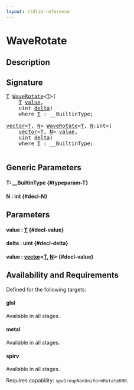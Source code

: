 ```yaml
---
layout: stdlib-reference
---
```


# WaveRotate

## Description





## Signature 

<pre>
<a href="/stdlib-reference/global-decls/waverotate-04#typeparam-T" class="code_type">T</a> <a href="/stdlib-reference/global-decls/waverotate-04">WaveRotate</a>&lt;<a href="/stdlib-reference/global-decls/waverotate-04#typeparam-T" class="code_type">T</a>&gt;(
    <a href="/stdlib-reference/global-decls/waverotate-04#typeparam-T" class="code_type">T</a> <a href="/stdlib-reference/global-decls/waverotate-04#decl-value" class="code_param">value</a>,
    <span class="code_keyword">uint</span> <a href="/stdlib-reference/global-decls/waverotate-04#decl-delta" class="code_param">delta</a>)
    <span class='code_keyword'>where</span> <a href="/stdlib-reference/global-decls/waverotate-04#typeparam-T" class="code_type">T</a> : __BuiltinType;

<a href="/stdlib-reference/types/vector/index" class="code_type">vector</a>&lt;<a href="/stdlib-reference/global-decls/waverotate-04#typeparam-T" class="code_type">T</a>, <a href="/stdlib-reference/global-decls/waverotate-04#decl-N" class="code_var">N</a>&gt; <a href="/stdlib-reference/global-decls/waverotate-04">WaveRotate</a>&lt;<a href="/stdlib-reference/global-decls/waverotate-04#typeparam-T" class="code_type">T</a>, <a href="/stdlib-reference/global-decls/waverotate-04#decl-N" class="code_var">N</a>:<span class="code_keyword">int</span>&gt;(
    <a href="/stdlib-reference/types/vector/index" class="code_type">vector</a>&lt;<a href="/stdlib-reference/global-decls/waverotate-04#typeparam-T" class="code_type">T</a>, <a href="/stdlib-reference/global-decls/waverotate-04#decl-N" class="code_var">N</a>&gt; <a href="/stdlib-reference/global-decls/waverotate-04#decl-value" class="code_param">value</a>,
    <span class="code_keyword">uint</span> <a href="/stdlib-reference/global-decls/waverotate-04#decl-delta" class="code_param">delta</a>)
    <span class='code_keyword'>where</span> <a href="/stdlib-reference/global-decls/waverotate-04#typeparam-T" class="code_type">T</a> : __BuiltinType;

</pre>

## Generic Parameters

#### T: \_\_BuiltinType {#typeparam-T}
#### N  : int {#decl-N}

## Parameters

#### value  : [T](/stdlib-reference/global-decls/waverotate-04#typeparam-T) {#decl-value}
#### delta  : uint {#decl-delta}
#### value  : [vector](/stdlib-reference/types/vector/index)\<[T](/stdlib-reference/types/vector/index#typeparam-T), [N](/stdlib-reference/types/vector/index#decl-N)\> {#decl-value}

## Availability and Requirements

Defined for the following targets:

#### glsl
Available in all stages.

#### metal
Available in all stages.

#### spirv
Available in all stages.

Requires capability: `spvGroupNonUniformRotateKHR`.


